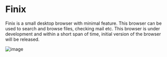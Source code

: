 # Finix

Finix is a small desktop browser with minimal feature. This browser can be used to search and browse files, checking mail etc. 
This browser is under development and within a short span of time, initial version of the browser will be released.

![image](https://user-images.githubusercontent.com/968987/130349394-4badadca-4231-44e6-8d73-b6568ff77e4c.png)

